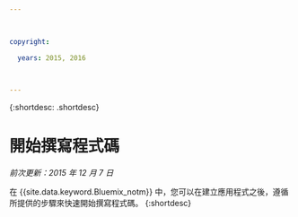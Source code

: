 ```yaml
---

 

copyright:

  years: 2015, 2016

 

---
```


{:shortdesc: .shortdesc}

# 開始撰寫程式碼

*前次更新：2015 年 12 月 7 日*

在 {{site.data.keyword.Bluemix_notm}} 中，您可以在建立應用程式之後，遵循所提供的步驟來快速開始撰寫程式碼。
{:shortdesc}


